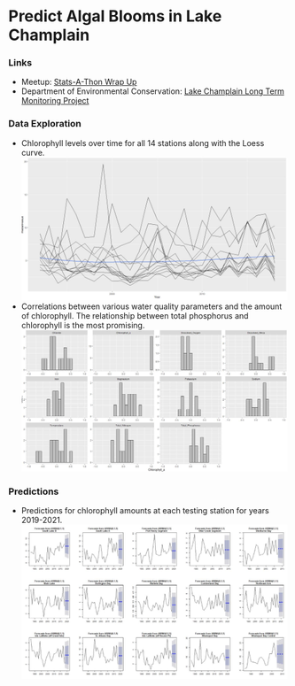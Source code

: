 # Predict Algal Blooms in Lake Champlain 

### Links
- Meetup: [Stats-A-Thon Wrap Up](https://www.meetup.com/Burlington-Data-Scientists/events/259092234/)
- Department of Environmental Conservation: [Lake Champlain Long Term Monitoring Project](https://dec.vermont.gov/watershed/lakes-ponds/monitor/lake-champlain)

### Data Exploration
- Chlorophyll levels over time for all 14 stations along with the Loess curve. 
![chlorophyll with Loess](Chlorophyll.JPG)
- Correlations between various water quality parameters and the amount of chlorophyll.
The relationship between total phosphorus and chlorophyll is the most promising. 
![Correlations with chlorophyll](Correlations.JPG)

### Predictions
- Predictions for chlorophyll amounts at each testing station for years 2019-2021.
![chlorophyll prediction](arima.JPG)